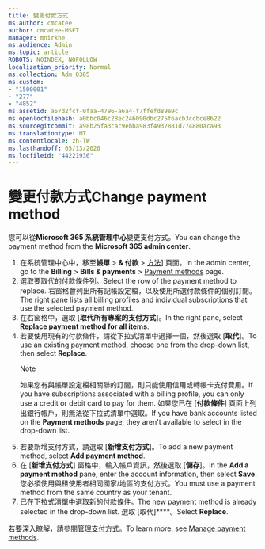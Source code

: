 ```yaml
---
title: 變更付款方式
ms.author: cmcatee
author: cmcatee-MSFT
manager: mnirkhe
ms.audience: Admin
ms.topic: article
ROBOTS: NOINDEX, NOFOLLOW
localization_priority: Normal
ms.collection: Adm_O365
ms.custom:
- "1500001"
- "277"
- "4852"
ms.assetid: a67d2fcf-0faa-4796-a6a4-f7ffefd89e9c
ms.openlocfilehash: a0bbc046c28ec246090dbc275f6acb3ccbce8622
ms.sourcegitcommit: a98b25fa3cac9ebba983f4932881d774880aca93
ms.translationtype: MT
ms.contentlocale: zh-TW
ms.lasthandoff: 05/13/2020
ms.locfileid: "44221936"
---
```

# <a name="change-payment-method"></a><span data-ttu-id="fb5f3-102">變更付款方式</span><span class="sxs-lookup"><span data-stu-id="fb5f3-102">Change payment method</span></span>

<span data-ttu-id="fb5f3-103">您可以從**Microsoft 365 系統管理中心**變更支付方式。</span><span class="sxs-lookup"><span data-stu-id="fb5f3-103">You can change the payment method from the **Microsoft 365 admin center**.</span></span>
  
1. <span data-ttu-id="fb5f3-104">在系統管理中心中，移至**帳單**  >  **& 付款**  >  [方法](https://go.microsoft.com/fwlink/p/?linkid=2018806)] 頁面。</span><span class="sxs-lookup"><span data-stu-id="fb5f3-104">In the admin center, go to the **Billing** > **Bills & payments** > [Payment methods](https://go.microsoft.com/fwlink/p/?linkid=2018806) page.</span></span>
2. <span data-ttu-id="fb5f3-105">選取要取代的付款條件列。</span><span class="sxs-lookup"><span data-stu-id="fb5f3-105">Select the row of the payment method to replace.</span></span> <span data-ttu-id="fb5f3-106">右窗格會列出所有記帳設定檔，以及使用所選付款條件的個別訂閱。</span><span class="sxs-lookup"><span data-stu-id="fb5f3-106">The right pane lists all billing profiles and individual subscriptions that use the selected payment method.</span></span>
3. <span data-ttu-id="fb5f3-107">在右窗格中，選取 [**取代所有專案的支付方式**]。</span><span class="sxs-lookup"><span data-stu-id="fb5f3-107">In the right pane, select **Replace payment method for all items**.</span></span>
4. <span data-ttu-id="fb5f3-108">若要使用現有的付款條件，請從下拉式清單中選擇一個，然後選取 [**取代**]。</span><span class="sxs-lookup"><span data-stu-id="fb5f3-108">To use an existing payment method, choose one from the drop-down list, then select **Replace**.</span></span>
    > [!NOTE]
    > <span data-ttu-id="fb5f3-109">如果您有與帳單設定檔相關聯的訂閱，則只能使用信用或轉帳卡支付費用。</span><span class="sxs-lookup"><span data-stu-id="fb5f3-109">If you have subscriptions associated with a billing profile, you can only use a credit or debit card to pay for them.</span></span> <span data-ttu-id="fb5f3-110">如果您已在 [**付款條件**] 頁面上列出銀行帳戶，則無法從下拉式清單中選取。</span><span class="sxs-lookup"><span data-stu-id="fb5f3-110">If you have bank accounts listed on the **Payment methods** page, they aren't available to select in the drop-down list.</span></span>
5. <span data-ttu-id="fb5f3-111">若要新增支付方式，請選取 [**新增支付方式**]。</span><span class="sxs-lookup"><span data-stu-id="fb5f3-111">To add a new payment method, select **Add payment method**.</span></span>
6. <span data-ttu-id="fb5f3-112">在 [**新增支付方式**] 窗格中，輸入帳戶資訊，然後選取 [**儲存**]。</span><span class="sxs-lookup"><span data-stu-id="fb5f3-112">In the **Add a payment method** pane, enter the account information, then select **Save**.</span></span> <span data-ttu-id="fb5f3-113">您必須使用與租使用者相同國家/地區的支付方式。</span><span class="sxs-lookup"><span data-stu-id="fb5f3-113">You must use a payment method from the same country as your tenant.</span></span>
7. <span data-ttu-id="fb5f3-114">已在下拉式清單中選取新的付款條件。</span><span class="sxs-lookup"><span data-stu-id="fb5f3-114">The new payment method is already selected in the drop-down list.</span></span> <span data-ttu-id="fb5f3-115">選取 [取代]\*\*\*\*。</span><span class="sxs-lookup"><span data-stu-id="fb5f3-115">Select **Replace**.</span></span>

<span data-ttu-id="fb5f3-116">若要深入瞭解，請參閱[管理支付方式](https://docs.microsoft.com/microsoft-365/commerce/billing-and-payments/manage-payment-methods)。</span><span class="sxs-lookup"><span data-stu-id="fb5f3-116">To learn more, see [Manage payment methods](https://docs.microsoft.com/microsoft-365/commerce/billing-and-payments/manage-payment-methods).</span></span>